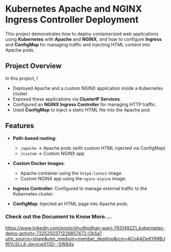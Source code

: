 # Kubernetes Apache and NGINX Ingress Controller Deployment

This project demonstrates how to deploy containerized web applications using **Kubernetes** with **Apache** and **NGINX**, and how to configure **Ingress** and **ConfigMap** for managing traffic and injecting HTML content into Apache pods.

## Project Overview

In this project, I

- Deployed Apache and a custom NGINX application inside a Kubernetes cluster.
- Exposed these applications via **ClusterIP Services**.
- Configured an **NGINX Ingress Controller** for managing HTTP traffic.
- Used **ConfigMap** to inject a static HTML file into the Apache pod.

## Features

- **Path-based routing**: 
  - `/apache` → Apache pods (with custom HTML injected via ConfigMap)
  - `/custom` → Custom NGINX app

- **Custom Docker Images**: 
  - Apache container using the `httpd:latest` image.
  - Custom NGINX app using the `nginx:alpine` image.

- **Ingress Controller**: Configured to manage external traffic to the Kubernetes cluster.

- **ConfigMap**: Injected an HTML page into Apache pods.

  
### Check out the Document to Know More....
https://www.linkedin.com/posts/shudhodhan-wani-793149221_kubernetes-demo-activity-7325250371226857472-OkSa?utm_source=share&utm_medium=member_desktop&rcm=ACoAADe6YR8BJf6YcSLL4-JwyicwX13D--SW84s
